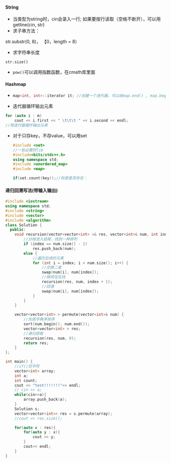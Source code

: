 #### String

- 当类型为string时，cin会录入一行; 如果要按行读取（空格不断开），可以用getline(cin,     str)
- 求子串方法：

str.substr(0, 8)， 【0，length = 8）

- 求字符串长度

`str.size()`

- `pow()`可以调用指数函数，在cmath库里面

 

#### Hashmap

- ```c++
  map<int, int>::iterator it; //创建一个迭代器，可以给map.end() , map.begin()返回
  ```

- 迭代器循环输出元素

```c++
for (auto i : m)
    cout << i.first << " \t\t\t " << i.second << endl;
//用迭代器循环输出元素
```

- 对于只存key，不存value，可以用set

  ```c++
  #include <set>
  //一些必要的lib
  #include<bits/stdc++.h>
  using namespace std;
  #include <unordered_map>
  #include <map>
  
  if(set.count(key));//检查是否存在：
  ```


#### 递归回溯写法(带输入输出)

```c++
#include <iostream>
using namespace std;
#include <string>
#include <vector>
#include <algorithm>
class Solution {
  public:
    void recursion(vector<vector<int> >& res, vector<int>& num, int index) {
        //分枝进入结尾，找到一种排列
        if (index == num.size() - 1)
            res.push_back(num);
        else {
            //遍历后续的元素
            for (int i = index; i < num.size(); i++) {
                //交换二者
                swap(num[i], num[index]);
                //继续往后找
                recursion(res, num, index + 1);
                //回溯
                swap(num[i], num[index]);
            }
        }
    }

    vector<vector<int> > permute(vector<int>& num) {
        //先按字典序排序
        sort(num.begin(), num.end());
        vector<vector<int> > res;
        //递归获取
        recursion(res, num, 0);
        return res;
    }
};

int main() {
    //if()空字符
    vector<int> array;
    int a;
    int count;
    cout << "test!!!!!!!"<< endl;
    // cin >> a;
    while(cin>>a){
        array.push_back(a);
    }
    Solution s;
    vector<vector<int>> res = s.permute(array);
    //cout << res.size();

    for(auto x : res){
        for(auto y : x){
            cout << y;
        }
        cout<< endl;
    }   
}
```

